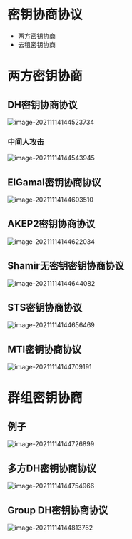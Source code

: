 # 密钥协商协议

- 两方密钥协商
- 去租密钥协商

# 两方密钥协商

## DH密钥协商协议

![image-20211114144523734](.assets/image-20211114144523734.png)

### 中间人攻击

![image-20211114144543945](.assets/image-20211114144543945.png)

## ElGamal密钥协商协议

![image-20211114144603510](.assets/image-20211114144603510.png)

## AKEP2密钥协商协议

![image-20211114144622034](.assets/image-20211114144622034.png)

## Shamir无密钥密钥协商协议

![image-20211114144644082](.assets/image-20211114144644082.png)

## STS密钥协商协议

![image-20211114144656469](.assets/image-20211114144656469.png)

## MTI密钥协商协议

![image-20211114144709191](.assets/image-20211114144709191.png)

# 群组密钥协商

## 例子

![image-20211114144726899](.assets/image-20211114144726899.png)

## 多方DH密钥协商协议

![image-20211114144754966](.assets/image-20211114144754966.png)

## Group DH密钥协商协议

![image-20211114144813762](.assets/image-20211114144813762.png)

